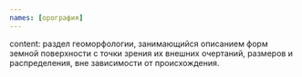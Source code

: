 ```yaml
---
names: [орография]
---
```


content: раздел геоморфологии, занимающийся описанием форм земной поверхности с точки зрения их внешних очертаний, размеров и распределения, вне зависимости от происхождения.
